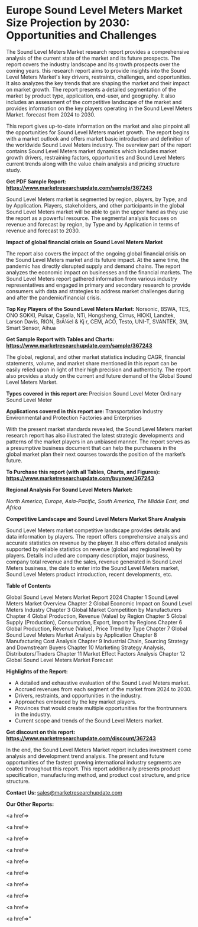# Europe Sound Level Meters Market Size Projection by 2030: Opportunities and Challenges

The Sound Level Meters Market research report provides a comprehensive analysis of the current state of the market and its future prospects. The report covers the industry landscape and its growth prospects over the coming years. this research report aims to provide insights into the Sound Level Meters Market's key drivers, restraints, challenges, and opportunities. It also analyzes the key trends that are shaping the market and their impact on market growth. The report presents a detailed segmentation of the market by product type, application, end-user, and geography. It also includes an assessment of the competitive landscape of the market and provides information on the key players operating in the Sound Level Meters Market. forecast from 2024 to 2030.

This report gives up-to-date information on the market and also pinpoint all the opportunities for Sound Level Meters market growth. The report begins with a market outlook and offers market basic introduction and definition of the worldwide Sound Level Meters industry. The overview part of the report contains Sound Level Meters market dynamics which includes market growth drivers, restraining factors, opportunities and Sound Level Meters current trends along with the value chain analysis and pricing structure study.

<strong><b>Get PDF Sample Report: <a href=https://www.marketresearchupdate.com/sample/367243>https://www.marketresearchupdate.com/sample/367243</a></b></strong>

Sound Level Meters market is segmented by region, players, by Type, and by Application. Players, stakeholders, and other participants in the global Sound Level Meters market will be able to gain the upper hand as they use the report as a powerful resource. The segmental analysis focuses on revenue and forecast by region, by Type and by Application in terms of revenue and forecast to 2030.

<strong><b>Impact of global financial crisis on Sound Level Meters Market</b></strong>

The report also covers the impact of the ongoing global financial crisis on the Sound Level Meters market and its future impact. At the same time, the pandemic has directly disrupted supply and demand chains. The report analyzes the economic impact on businesses and the financial markets. The Sound Level Meters report gathered information from various industry representatives and engaged in primary and secondary research to provide consumers with data and strategies to address market challenges during and after the pandemic/financial crisis.

<strong><b>Top Key Players of the Sound Level Meters Market:
</b></strong>Norsonic, BSWA, TES, ONO SOKKI, Pulsar, Casella, NTi, Hongsheng, Cirrus, HIOKI, Landtek, Larson Davis, RION, BrÃ¼el & Kj r, CEM, ACO, Testo, UNI-T, SVANTEK, 3M, Smart Sensor, Aihua<strong><b>
</b></strong>

<strong><b>Get Sample Report with Tables and Charts: <a href=https://www.marketresearchupdate.com/sample/367243>https://www.marketresearchupdate.com/sample/367243</a></b></strong>

The global, regional, and other market statistics including CAGR, financial statements, volume, and market share mentioned in this report can be easily relied upon in light of their high precision and authenticity. The report also provides a study on the current and future demand of the Global Sound Level Meters Market.

<strong><b>Types covered in this report are:
</b></strong>Precision Sound Level Meter
Ordinary Sound Level Meter<strong><b>
</b></strong>

<strong><b>Applications covered in this report are:
</b></strong>Transportation Industry
Environmental and Protection
Factories and Enterprises<strong><b>
</b></strong>

With the present market standards revealed, the Sound Level Meters market research report has also illustrated the latest strategic developments and patterns of the market players in an unbiased manner. The report serves as a presumptive business document that can help the purchasers in the global market plan their next courses towards the position of the market’s future.

<strong><b>To Purchase this report (with all Tables, Charts, and Figures): <a href=https://www.marketresearchupdate.com/buynow/367243>https://www.marketresearchupdate.com/buynow/367243</a></b></strong>

<strong><b>Regional Analysis For Sound Level Meters Market:</b></strong>

<em><i>North America, Europe, Asia-Pacific, South America, The Middle East, and Africa</i></em>

<strong><b>Competitive Landscape and Sound Level Meters Market Share Analysis</b></strong>

Sound Level Meters market competitive landscape provides details and data information by players. The report offers comprehensive analysis and accurate statistics on revenue by the player. It also offers detailed analysis supported by reliable statistics on revenue (global and regional level) by players. Details included are company description, major business, company total revenue and the sales, revenue generated in Sound Level Meters business, the date to enter into the Sound Level Meters market, Sound Level Meters product introduction, recent developments, etc.

<strong><b>Table of Contents</b></strong>

Global Sound Level Meters Market Report 2024
Chapter 1 Sound Level Meters Market Overview
Chapter 2 Global Economic Impact on Sound Level Meters Industry
Chapter 3 Global Market Competition by Manufacturers
Chapter 4 Global Production, Revenue (Value) by Region
Chapter 5 Global Supply (Production), Consumption, Export, Import by Regions
Chapter 6 Global Production, Revenue (Value), Price Trend by Type
Chapter 7 Global Sound Level Meters Market Analysis by Application
Chapter 8 Manufacturing Cost Analysis
Chapter 9 Industrial Chain, Sourcing Strategy and Downstream Buyers
Chapter 10 Marketing Strategy Analysis, Distributors/Traders
Chapter 11 Market Effect Factors Analysis
Chapter 12 Global Sound Level Meters Market Forecast

<strong><b>Highlights of the Report:</b></strong>

- A detailed and exhaustive evaluation of the Sound Level Meters market.
- Accrued revenues from each segment of the market from 2024 to 2030.
- Drivers, restraints, and opportunities in the industry.
- Approaches embraced by the key market players.
- Provinces that would create multiple opportunities for the frontrunners in the industry.
- Current scope and trends of the Sound Level Meters market.

<strong><b>Get discount on this report: <a href=https://www.marketresearchupdate.com/discount/367243>https://www.marketresearchupdate.com/discount/367243</a></b></strong>

In the end, the Sound Level Meters Market report includes investment come analysis and development trend analysis. The present and future opportunities of the fastest growing international industry segments are coated throughout this report. This report additionally presents product specification, manufacturing method, and product cost structure, and price structure.

<strong><b>Contact Us:
</b></strong>sales@marketresearchupdate.com

<strong>Our Other Reports:</strong>

<a href=></a>

<a href=></a>

<a href=></a>

<a href=></a>

<a href=></a>

<a href=></a>

<a href=></a>

<a href=></a>

<a href=></a>

<a href=></a>"
